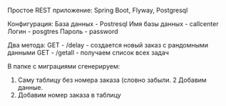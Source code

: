 Простое REST приложение: Spring Boot, Flyway, Postgresql

Конфигурация: 
База данных - Postresql
Имя базы данных - callcenter
Логин - posgtres
Пароль - password
 
Два метода:
GET - /delay - создается новый заказ с рандомными данными
GET - /getall - получаем список всех задач

В папке с миграциями сгенерируем:
1.  Саму таблицу без номера заказа (словно забыли.
2   Добавим данные.
3.  Добавим номер заказа в таблицу
